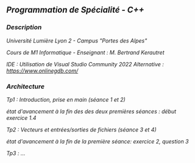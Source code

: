 ## *Programmation de Spécialité - C++*

### *Description*

*Université Lumière Lyon 2 - Campus "Portes des Alpes"*

*Cours de M1 Informatique - Enseignant : M. Bertrand Kerautret* 

*IDE : Utilisation de Visual Studio Community 2022*
*Alternative : https://www.onlinegdb.com/*

### *Architecture*

*Tp1 : Introduction, prise en main (séance 1 et 2)*

*état d'avancement à la fin des des deux premières séances : début exercice 1.4*

*Tp2 : Vecteurs et entrées/sorties de fichiers (séance 3 et 4)*

*état d'avancement à la fin de la première séance: exercice 2, question 3*

*Tp3 : ...*



